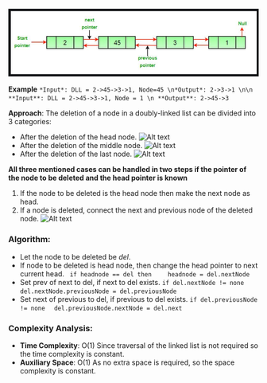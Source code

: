 ![Alt text](image-4.png)

**Example**
```*Input*: DLL = 2->45->3->1, Node=45 \n*Output*: 2->3->1 \n\n **Input**: DLL = 2->45->3->1, Node = 1 \n **Output**: 2->45->3```

**Approach**: The deletion of a node in a doubly-linked list can be divided into 3 categories:
* After the deletion of the head node.
![Alt text](image-5.png)
* After the deletion of the middle node.
![Alt text](image-6.png)
* After the deletion of the last node.
![Alt text](image-7.png)

**All three mentioned cases can be handled in two steps if the pointer of the node to be deleted and the head pointer is known**
1. If the node to be deleted is the head node then make the next node as head.
2. If a node is deleted, connect the next and previous node of the deleted node.
![Alt text](ezgif.com-gif-maker1.gif)

### Algorithm:
* Let the node to be deleted be *del*.
* If node to be deleted is head node, then change the head pointer to next current head.
``` if headnode == del then```
```    headnode = del.nextNode```
* Set prev of next to del, if next to del exists.
```if del.nextNode != none``` 
```  del.nextNode.previousNode = del.previousNode```
* Set next of previous to del, if previous to del exists.
```if del.previousNode != none``` 
```  del.previousNode.nextNode = del.next```

### Complexity Analysis:
* **Time Complexity**: O(1)
    Since traversal of the linked list is not required so the time complexity is constant.
* **Auxiliary Space**: O(1)
    As no extra space is required, so the space complexity is constant.